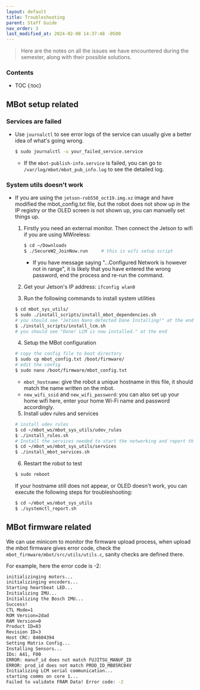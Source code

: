 ```yaml
---
layout: default
title: Troubleshooting
parent: Staff Guide
nav_order: 3
last_modified_at: 2024-02-08 14:37:48 -0500
---
```


> Here are the notes on all the issues we have encountered during the semester, along with their possible solutions.

### Contents
* TOC
{:toc}

## MBot setup related
### Services are failed
- Use `journalctl` to see error logs of the service can usually give a better idea of what's going wrong.
    ```bash
    $ sudo journalctl -u your_failed_service.service
    ```
    - If the `mbot-publish-info.service` is failed, you can go to `/var/log/mbot/mbot_pub_info.log` to see the detailed log.

### System utils doesn't work
- If you are using the `jetson-rob550_oct19.img.xz` image and have modified the mbot_config.txt file, but the robot does not show up in the IP registry or the OLED screen is not shown up, you can manuelly set things up.

    1. Firstly you need an external monitor. Then connect the Jetson to wifi if you are using MWireless:
        ```bash
        $ cd ~/Downloads
        $ ./SecureW2_JoinNow.run     # this is wifi setup script
        ```
        - If you have message saying "...Configured Network is however not in range", it is likely that you have entered the wrong password, end the process and re-run the command.

    2. Get your Jetson's IP address: `ifconfig wlan0`
    3. Run the following commands to install system utilities 
    ```bash
    $ cd mbot_sys_utils/
    $ sudo ./install_scripts/install_mbot_dependencies.sh
    # you should see "Jetson Nano detected Done Installing!" at the end
    $ ./install_scripts/install_lcm.sh
    # you should see "Done! LCM is now installed." at the end
    ```
    4. Setup the MBot configuration
    ```bash
    # copy the config file to boot directory
    $ sudo cp mbot_config.txt /boot/firmware/
    # edit the config
    $ sudo nano /boot/firmware/mbot_config.txt
    ```
    - `mbot_hostname`: give the robot a unique hostname in this file, it should match the name written on the mbot.
    - `new_wifi_ssid` and `new_wifi_password`: you can also set up your home wifi here, enter your home Wi-Fi name and password accordingly.

    5. Install udev rules and services 
    ```bash
    # install udev rules
    $ cd ~/mbot_ws/mbot_sys_utils/udev_rules
    $ ./install_rules.sh
    # Install the services needed to start the networking and report the robot’s IP
    $ cd ~/mbot_ws/mbot_sys_utils/services
    $ ./install_mbot_services.sh
    ```
    6. Restart the robot to test
    ```bash
    $ sudo reboot
    ```
    
    If your hostname still does not appear, or OLED doesn't work, you can execute the following steps for troubleshooting:
    ```bash
    $ cd ~/mbot_ws/mbot_sys_utils
    $ ./systemctl_report.sh 
    ```

## MBot firmware related
We can use minicom to monitor the firmware upload process, when upload the mbot firmware gives error code, check the `mbot_firmware/mbot/src/utils/utils.c`, sanity checks are defined there.

For example, here the error code is -2:
```bash                                     
initializinging motors...                          
initializinging encoders...                        
Starting heartbeat LED...                          
Initializing IMU...
Initializing the Bosch IMU...
Success!
CTL Mode=1
ROM Version=2dad
RAM Version=0
Product ID=83
Revision ID=3
Host CRC: 84604394                                                   
Setting Matrix Config...                                             
Installing Sensors...                                                
IDs: A41, F00                                                        
ERROR: manuf_id does not match FUJITSU_MANUF_ID                      
ERROR: prod_id does not match PROD_ID_MB85RC04V                      
Initializing LCM serial communication...                             
starting comms on core 1...                                          
Failed to validate FRAM Data! Error code: -2
```